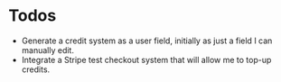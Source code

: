 # Todos

- Generate a credit system as a user field, initially as just a field I can manually edit.
- Integrate a Stripe test checkout system that will allow me to top-up credits.
